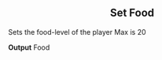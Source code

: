 <h2 style="text-align:center;"> Set Food</h2>

Sets the food-level of the player
Max is 20 
<br>

**Output**
Food
<br>

